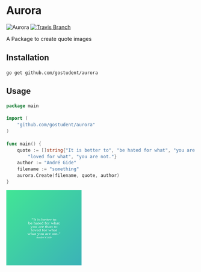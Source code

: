 # Aurora

![Aurora](https://godoc.org/github.com/gostudent/aurora?status.svg)
[![Travis Branch](https://img.shields.io/travis/gostudent/aurora/master.svg)](https://travis-ci.org/gostudent.aurora)

A Package to create quote images

## Installation

`go get github.com/gostudent/aurora`

## Usage

```go
package main

import (
	"github.com/gostudent/aurora"
)

func main() {
	quote := []string{"It is better to", "be hated for what", "you are than to",
		"loved for what", "you are not."}
	author := "André Gide"
	filename := "something"
	aurora.Create(filename, quote, author)
}
```

<img src="examples/2.svg" alt="Smiley face" height="200" width="200">
